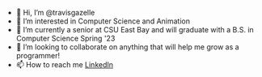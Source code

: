- 👋 Hi, I’m @travisgazelle
- 👀 I’m interested in Computer Science and Animation
- 🌱 I’m currently a senior at CSU East Bay and will graduate with a B.S. in Computer Science Spring '23
- 💞️ I’m looking to collaborate on anything that will help me grow as a programmer!
- 📫 How to reach me [LinkedIn](https://linkedin.com/in/tcassell) 

<!---
travisgazelle/travisgazelle is a ✨ special ✨ repository because its `README.md` (this file) appears on your GitHub profile.
You can click the Preview link to take a look at your changes.
--->
